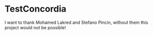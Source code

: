 # TestConcordia
I want to thank Mohamed Lakred and Stefano Pincin, without them this project would not be possible!

